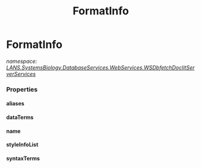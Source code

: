 ﻿---
title: FormatInfo
---

# FormatInfo
_namespace: [LANS.SystemsBiology.DatabaseServices.WebServices.WSDbfetchDoclitServerServices](N-LANS.SystemsBiology.DatabaseServices.WebServices.WSDbfetchDoclitServerServices.html)_






### Properties

#### aliases

#### dataTerms

#### name

#### styleInfoList

#### syntaxTerms

